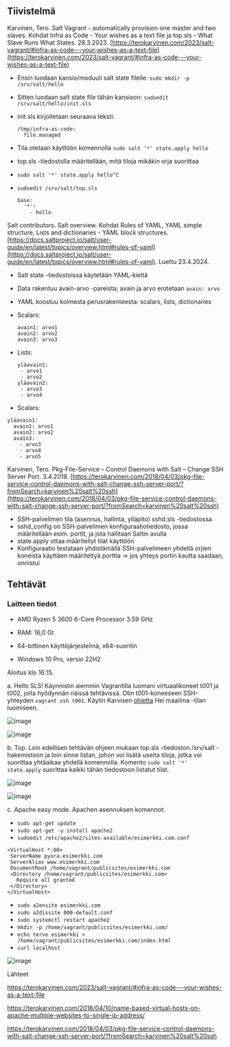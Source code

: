 ## Tiivistelmä

Karvinen, Tero. Salt Vagrant - automatically provision one master and two slaves. Kohdat Infra as Code - Your wishes as a text file ja top.sls - What Slave Runs What States. 28.3.2023. [https://terokarvinen.com/2023/salt-vagrant/#infra-as-code---your-wishes-as-a-text-file](https://terokarvinen.com/2023/salt-vagrant/#infra-as-code---your-wishes-as-a-text-file)

- Ensin luodaan kansio/moduuli salt state filelle: ``sudo mkdir -p /srv/salt/hello``
- Sitten luodaan salt state file tähän kansioon: ``sudoedit /srv/salt/hello/init.sls``
- init.sls kirjoitetaan seuraava teksti:
  
  ```
  /tmp/infra-as-code:
    file.managed
  ```

- Tila otetaan käyttöön komennolla ``sudo salt '*' state.apply hello``
- top.sls -tiedostolla määritellään, mitä tiloja mikäkin orja suorittaa
- ``sudo salt '*' state.apply hello^C``
- ``sudoedit /srv/salt/top.sls``

  ```
  base:
    '*':
      - hello
  ```

Salt contributors. Salt overview. Kohdat Rules of YAML, YAML simple structure, Lists and dictionaries - YAML block structures. [https://docs.saltproject.io/salt/user-guide/en/latest/topics/overview.html#rules-of-yaml](https://docs.saltproject.io/salt/user-guide/en/latest/topics/overview.html#rules-of-yaml). Luettu 23.4.2024.

- Salt state -tiedostoissa käytetään YAML-kieltä
- Data rakentuu avain-arvo -pareista; avain ja arvo erotetaan ``avain: arvo``
- YAML koostuu kolmesta perusrakenteesta: scalars, lists, dictionaries
- Scalars:
  ```
  avain1: arvo1
  avain2: arvo2
  avain3: arvo3
  ```
- Lists:

  ```
  yläavain1:
   - arvo1
   - arvo2
  yläavain2:
   - arvo3
   - arvo4
  ````
- Scalars:

```
yläavain1:
  avain1: arvo1
  avain2: arvo2
  avain3:
    - arvo3
    - arvo4
    - arvo5
```


Karvinen, Tero. Pkg-File-Service – Control Daemons with Salt – Change SSH Server Port. 3.4.2018. [https://terokarvinen.com/2018/04/03/pkg-file-service-control-daemons-with-salt-change-ssh-server-port/?fromSearch=karvinen%20salt%20ssh](https://terokarvinen.com/2018/04/03/pkg-file-service-control-daemons-with-salt-change-ssh-server-port/?fromSearch=karvinen%20salt%20ssh)

- SSH-palvelimen tila (asennus, hallinta, ylläpito) sshd.sls -tiedostossa
- sshd_config on SSH-palvelimen konfiguraatiotiedosto, jossa määritellään esim. portit, ja jota hallitaan Saltin avulla
- state.apply ottaa määritellyt tilat käyttöön
- Konfiguraatio testataan yhdistämällä SSH-palvelimeen yhdellä orjien koneista käyttäen määriteltyä porttia -> jos yhteys portin kautta saadaan, onnistui


## Tehtävät

### Laitteen tiedot

- AMD Ryzen 5 3600 6-Core Processor 3.59 GHz

- RAM: 16,0 Gt

- 64-bittinen käyttöjärjestelmä, x64-suoritin

- Windows 10 Pro, versio 22H2

Aloitus klo 16:15.

a. Hello SLS! 
Käynnistin aiemmin Vagrantilla luomani virtuaalikoneet t001 ja t002, joita hyödynnän näissä tehtävissä. Otin t001-koneeseen SSH-yhteyden ``vagrant ssh t001``. Käytin Karvisen [ohjetta](https://terokarvinen.com/2023/salt-vagrant/#infra-as-code---your-wishes-as-a-text-file) Hei maailma -tilan luomiseen.

![image](https://github.com/RonjaVee/Palvelinten-hallinta/assets/148786247/5db99ae6-beb6-418f-aceb-a3d6b76813ce)

![image](https://github.com/RonjaVee/Palvelinten-hallinta/assets/148786247/6a7443cb-32e0-4666-9078-f46c7b274d00)


b. Top. Loin edellisen tehtävän ohjeen mukaan top.sls -tiedoston /srv/salt -hakemistoon ja loin sinne listan, johon voi lisätä useita tiloja, jotka voi suorittaa yhtäaikaa yhdellä komennolla. Komento ``sudo salt '*' state.apply`` suorittaa kaikki tähän
tiedostoon listatut tilat.

![image](https://github.com/RonjaVee/Palvelinten-hallinta/assets/148786247/4356f31d-65d5-4c94-a1bd-8e71f20c0a94)

![image](https://github.com/RonjaVee/Palvelinten-hallinta/assets/148786247/f9d18df5-a53b-4b2b-9057-82b4de40bdb8)

c. Apache easy mode. Apachen asennuksen komennot:

- ``sudo apt-get update``
- ``sudo apt-get -y install apache2``
- ``sudoedit /etc/apache2/sites-available/esimerkki.com.conf``

```
<VirtualHost *:80>
 ServerName pyora.esimerkki.com
 ServerAlias www.esimerkki.com
 DocumentRoot /home/vagrant/publicsites/esimerkki.com
 <Directory /home/vagrant/publicsites/esimerkki.com>
   Require all granted
 </Directory>
</VirtualHost>
```

- ``sudo a2ensite esimerkki.com``
- ``sudo a2dissite 000-default.conf``
- ``sudo systemctl restart apache2``
- ``mkdir -p /home/vagrant/publicsites/esimerkki.com/``
- ``echo terve esimerkki > /home/vagrant/publicsites/esimerkki.com/index.html``
- ``curl localhost``

![image](https://github.com/RonjaVee/Palvelinten-hallinta/assets/148786247/39b3e3e5-c4c3-439f-9f44-0835e41b4122)




Lähteet

https://terokarvinen.com/2023/salt-vagrant/#infra-as-code---your-wishes-as-a-text-file

https://terokarvinen.com/2018/04/10/name-based-virtual-hosts-on-apache-multiple-websites-to-single-ip-address/

https://terokarvinen.com/2018/04/03/pkg-file-service-control-daemons-with-salt-change-ssh-server-port/?fromSearch=karvinen%20salt%20ssh
